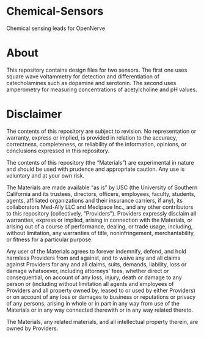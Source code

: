 # Chemical-Sensors
Chemical sensing leads for OpenNerve

# About
This repository contains design files for two sensors. The first one uses square wave voltammetry for detection and differentiation of catecholamines such as dopamine and serotonin. The second uses amperometry for measuring concentrations of acetylcholine and pH values.

# Disclaimer
The contents of this repository are subject to revision. No representation or warranty, express or implied, is provided in relation to the accuracy, correctness, completeness, or reliability of the information, opinions, or conclusions expressed in this repository.

The contents of this repository (the “Materials”) are experimental in nature and should be used with prudence and appropriate caution. Any use is voluntary and at your own risk.

The Materials are made available “as is” by USC (the University of Southern California and its trustees, directors, officers, employees, faculty, students, agents, affiliated organizations and their insurance carriers, if any), its collaborators Med-Ally LLC and Medipace Inc., and any other contributors to this repository (collectively, “Providers”). Providers expressly disclaim all warranties, express or implied, arising in connection with the Materials, or arising out of a course of performance, dealing, or trade usage, including, without limitation, any warranties of title, noninfringement, merchantability, or fitness for a particular purpose.

Any user of the Materials agrees to forever indemnify, defend, and hold harmless Providers from and against, and to waive any and all claims against Providers for any and all claims, suits, demands, liability, loss or damage whatsoever, including attorneys' fees, whether direct or consequential, on account of any loss, injury, death or damage to any person or (including without limitation all agents and employees of Providers and all property owned by, leased to or used by either Providers) or on account of any loss or damages to business or reputations or privacy of any persons, arising in whole or in part in any way from use of the Materials or in any way connected therewith or in any way related thereto.

The Materials, any related materials, and all intellectual property therein, are owned by Providers.

